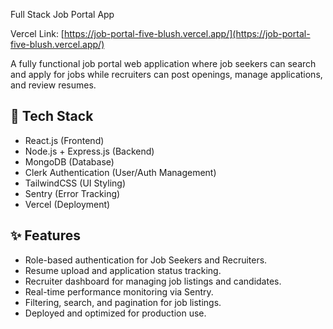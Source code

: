 Full Stack Job Portal App

Vercel Link: [https://job-portal-five-blush.vercel.app/](https://job-portal-five-blush.vercel.app/)

A fully functional job portal web application where job seekers can search and apply for jobs while recruiters can post openings, manage applications, and review resumes.

## 🚀 Tech Stack
- React.js (Frontend)
- Node.js + Express.js (Backend)
- MongoDB (Database)
- Clerk Authentication (User/Auth Management)
- TailwindCSS (UI Styling)
- Sentry (Error Tracking)
- Vercel (Deployment)

## ✨ Features
- Role-based authentication for Job Seekers and Recruiters.
- Resume upload and application status tracking.
- Recruiter dashboard for managing job listings and candidates.
- Real-time performance monitoring via Sentry.
- Filtering, search, and pagination for job listings.
- Deployed and optimized for production use.

